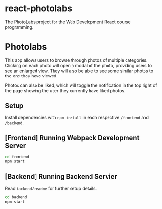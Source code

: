 # react-photolabs
The PhotoLabs project for the Web Development React course programming.

# Photolabs

 This app allows users to browse through photos of multiple categories. Clicking on each photo will open a modal of the photo, providing users to see an enlarged view. They will also be able to see some similar photos to the one they have viewed.

 Photos can also be liked, which will toggle the notification in the top right of the page showing the user they currently have liked photos. 

## Setup

Install dependencies with `npm install` in each respective `/frontend` and `/backend`.

## [Frontend] Running Webpack Development Server

```sh
cd frontend
npm start
```

## [Backend] Running Backend Servier

Read `backend/readme` for further setup details.

```sh
cd backend
npm start
```
